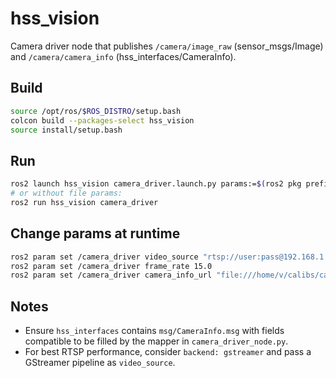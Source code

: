 # hss_vision

Camera driver node that publishes `/camera/image_raw` (sensor_msgs/Image) and `/camera/camera_info` (hss_interfaces/CameraInfo).

## Build
```bash
source /opt/ros/$ROS_DISTRO/setup.bash
colcon build --packages-select hss_vision
source install/setup.bash
```

## Run
```bash
ros2 launch hss_vision camera_driver.launch.py params:=$(ros2 pkg prefix hss_vision)/share/hss_vision/config/camera_params.yaml
# or without file params:
ros2 run hss_vision camera_driver
```

## Change params at runtime
```bash
ros2 param set /camera_driver video_source "rtsp://user:pass@192.168.1.10/stream1"
ros2 param set /camera_driver frame_rate 15.0
ros2 param set /camera_driver camera_info_url "file:///home/v/calibs/cam.yaml"
```

## Notes
- Ensure `hss_interfaces` contains `msg/CameraInfo.msg` with fields compatible to be filled by the mapper in `camera_driver_node.py`.
- For best RTSP performance, consider `backend: gstreamer` and pass a GStreamer pipeline as `video_source`.
